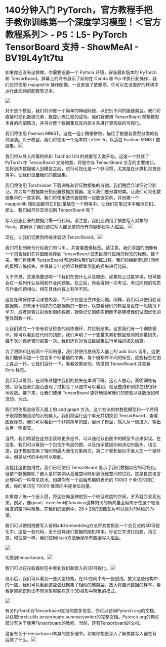 # 140分钟入门 PyTorch，官方教程手把手教你训练第一个深度学习模型！＜官方教程系列＞ - P5：L5- PyTorch TensorBoard 支持 - ShowMeAI - BV19L4y1t7tu

如果你还没有这样做，你需要设置一个 Python 环境，安装最新版本的 PyTorch 和 TensorBoard。屏幕上的命令展示了如何在 Conda 和 Pip 中执行此操作，我们还将使用 mapplotlib 操作图像。一旦安装了依赖项，你可以在设置好的环境中运行此视频的配套笔记本。

![](img/15a6275b42701baef938463f259b9949_1.png)

对于这个模型，我们将训练一个简单的神经网络，以识别不同的服装类型。我们将直接可视化数据元素，跟踪训练过程的成功。我们将使用 TensorBoard 观察模型本身的内部情况，并将对整个数据集及其内部关系进行更高级的可视化。

我们将使用 Fashion MNIST。这是一组小图像拼贴，描绘了按服装类型分类的各种服装。对于模型，我们将使用一个版本的 LeNet-5，以适应 Fashion MNIST 数据集。![](img/15a6275b42701baef938463f259b9949_3.png)

我们将从导入所需的库和 Torchdo Util 的摘要写入类开始。这是一个封装了 PyTorch 中 TensorBoard 支持的类，将是你与 TensorBoard 交互的主要接口。在将训练数据输入到模型之前，进行可视化是一个好习惯，尤其是在计算机视觉任务中。让我们设置我们的数据集。

我们将使用 Torchvision 下载训练和验证数据集的分割。我们稍后会详细讨论验证，并为每个数据集分割设置数据加载器，定义我们要分类的类。让我们可视化数据集中的一些实例。我们将使用迭代器提取一些数据实例，并创建一个 mapplotlib 辅助函数将它们批量放在一个网格中。让我们在笔记本中展示它们。那么，我们如何将其添加到 TensorBoard 呢？

写入日志目录的数据只需一行代码。请注意，我们还调用了摘要写入对象的 flush。这确保了我们通过写入器记录的所有内容都已写入磁盘。![](img/15a6275b42701baef938463f259b9949_5.png)

现在，让我们切换到终端并启动 TensorBoard。![](img/15a6275b42701baef938463f259b9949_7.png)

我们将复制命令行给我们的 URL，并查看图像标签。请注意，我们添加的图像有一个包含我们在将图像保存到 TensorBoard 日志目录时应用的标签的标题。接下来，我们将使用 TensorBoard 帮助评估我们的训练过程。我们将绘制常规时间步的累积训练损失，并将其与针对验证数据集测量的损失进行比较。

关于背景，这里简要说明一下我们在做什么以及原因。如果你上过数学课，很可能会在一系列作业后得到作业问题集。在之后，你会得到一次考试。考试问题的性质与作业问题相似，但在具体内容上有所不同。

这旨在确保你学习课堂内容，而不仅仅是记住作业问题。同样，我们可以使用验证数据集，即未用于训练的总数据集的一部分，以查看我们的模型是否在一般情况下学习，或者是否过拟合到训练数据，就像记忆训练实例而不是建模我们试图优化的整体函数一样。

让我们建立一个带有验证检查的训练循环，并绘制结果。这里我们有一个训练循环。你可以看到在代码的顶部，我们声明了一个变量来累积模型预测的测量损失，每千次训练步骤时报告一次。我们还将对验证数据集进行单独的损失检查。

为了跟踪和比较两个不同的量，我们将使用总结写入器上的 add Scrs 调用。这使我们能够添加一个包含多个标量值的字典，每个值都有不同的标签，这些标签在图上各占一行。让我们运行一下，看看效果如何。切换到 TensorBoard 并查看 Scrs 标签。

我们可以看到，在训练过程中我们的损失在单调下降。这让人放心，表明训练有效。😊但是我们是否出现了过拟合？从图中可以看到，验证曲线和训练曲线很好地收敛。接下来，让我们使用 TensorBoard 更好地理解我们的模型以及数据如何流动。为此。

我们将使用总结写入器上的 add graph 方法。这个方法的参数是模型和一个将用于跟踪数据流动的示例输入。我们将运行这个单元并切换到 TensorBoard，查看图表标签。我们可以看到一个非常简单的图，展示了模型，输入从一侧进入，输出从另一侧提交。

当然，我们希望在这方面获取更多细节，可以通过双击图中的模型节点来实现。在这里，我们可以看到一个包含所有层的图，以及指示数据如何流动的箭头。请注意，由于模型使用了相同的最大池化对象两次，第二个卷积层似乎嵌入在一个循环中。但是从代码中你可以看到。

流程比这更加线性。我们已经使用 TensorBoard 显示了我们数据实例的可视化。但整个数据集呢？嵌入是将实例从高维空间映射到低维空间的过程。这是自然语言处理中的一种常见技术。如果你有一个由独热编码表示的 10000 个单词的词汇表，你的单词在 10000 维空间中是单位向量。

如果你训练一个嵌入层，将这些向量映射到一个较低维度的空间，关系就会显现出来。例如，像good、excellent和fabulous这样的词的新向量会倾向于在这个较低维度的空间中聚集。在我们的案例中，28 x 28的图像瓦片可以视为784维的向量。

我们可以使用摘要写入器的add embedding方法将其投影到一个交互式的3D可视化中。这是一些代码，用于选择我们数据的随机样本，标记它并进行投影。请注意，和往常一样，我们使用flush方法确保所有数据写入磁盘。

![](img/15a6275b42701baef938463f259b9949_9.png)

切换到tensorboard。![](img/15a6275b42701baef938463f259b9949_11.png)

我们可以在投影器标签中看到我们新嵌入的3D可视化。![](img/15a6275b42701baef938463f259b9949_13.png)

缩小后，我们可以看到一些大型结构，在3D空间中有一些弧线。放大这些结构中的一些，我们可以看到这些弧线聚集了相似的碳类型。放大你自己数据的样本，看看是否能识别出不同类型服装在这个3D投影中聚集的模式。

![](img/15a6275b42701baef938463f259b9949_15.png)

有关PyTorch对Tensorboard支持的更多信息，你可以访问Pytorch.org的文档，以获取torch.utils.tensorboard summarywriter的完整文档。Pytorch.org的教程部分有关于使用Tensorboard的教程。当然，还有Tensorboard的文档。

这里有关于Tensorboard本身的更多细节。如果你想更深入了解摘要写入器在背后做了什么。![](img/15a6275b42701baef938463f259b9949_17.png)
